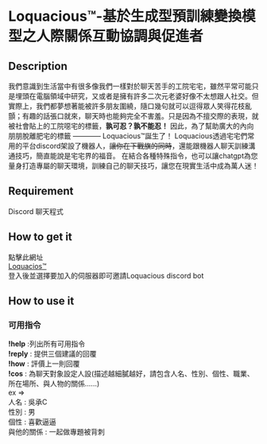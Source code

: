 # Loquacious™-基於生成型預訓練變換模型之人際關係互動協調與促進者
## Description
   我們意識到生活當中有很多像我們一樣對於聊天苦手的工院宅宅，雖然平常可能只是埋頭在電腦領域中研究，又或者是擁有許多二次元老婆好像不太想跟人社交。但實際上，我們都夢想著能被許多朋友圍繞，隨口幾句就可以逗得眾人笑得花枝亂顫；有趣的話張口就來，聊天時也能夠完全不害羞。只是因為不擅交際的表現，就被社會貼上的工院噁宅的標籤，**孰可忍？孰不能忍！** 因此，為了幫助廣大的內向朋朋脫離肥宅的標籤 ———— Loquacious™誕生了！
   Loquacious透過宅宅們常用的平台discord架設了機器人，~~讓你在下戰旗的同時~~，還能跟機器人聊天訓練溝通技巧，簡直能說是宅宅界的福音。 在結合各種特殊指令，也可以讓chatgpt為您量身打造專屬的聊天環境，訓練自己的聊天技巧，讓您在現實生活中成為萬人迷！
## Requirement
Discord 聊天程式
## How to get it
點擊此網址\
[Loquacios™](https://discord.com/api/oauth2/authorize?client_id=1181611979312463984&permissions=8&scope=bot) \
登入後並選擇要加入的伺服器即可邀請Loquacious discord bot
## How to use it
### 可用指令
**!help** :列出所有可用指令\
**!reply** : 提供三個建議的回覆\
**!how** : 評價上一則回覆\
**!cos** : 為聊天對象設定人設(描述越細膩越好，請包含人名、性別、個性、職業、所在場所、與人物的關係......)\
ex $\Rightarrow$  
人名 : 吳承C\
性別 : 男\
個性 : 喜歡逼逼\
與他的關係 : 一起做專題被背刺

 
